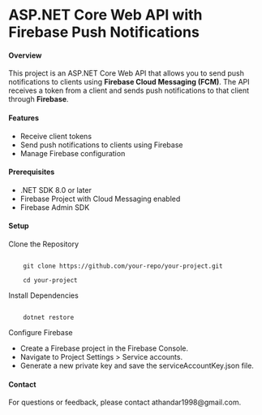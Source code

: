 <h1> ASP.NET Core Web API with Firebase Push Notifications </h1>

<h4> Overview </h4>
<p> This project is an ASP.NET Core Web API that allows you to send push notifications to clients using <strong>Firebase Cloud Messaging (FCM)</strong>. 
  The API receives a token from a client and sends push notifications to that client through <strong>Firebase</strong>.
</p>

<h4> Features </h4>
<ul>
  <li>Receive client tokens</li>
  <li>Send push notifications to clients using Firebase</li>
  <li>Manage Firebase configuration</li>
</ul>

<h4> Prerequisites </h4>
<ul>
  <li>.NET SDK 8.0 or later</li>
  <li>Firebase Project with Cloud Messaging enabled</li>
  <li>Firebase Admin SDK</li>
</ul>

<h4> Setup </h4>
Clone the Repository <p></p>
<div class="codehilite">
<pre><code> 
    git clone https://github.com/your-repo/your-project.git <br>
    cd your-project
</code></pre>
</div>

Install Dependencies
<p></p>
<div class="codehilite">
<pre><code> 
    dotnet restore
</code></pre>
</div>

Configure Firebase
<ul>
  <li>Create a Firebase project in the Firebase Console.</li>
  <li>Navigate to Project Settings > Service accounts.</li>
  <li>Generate a new private key and save the serviceAccountKey.json file.</li>  
</ul>

<h4>Contact</h4>
For questions or feedback, please contact athandar1998@gmail.com.
